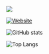 
[<img src="https://img.shields.io/badge/linkedin-%230077B5.svg?&style=for-the-badge&logo=linkedin&logoColor=white" />](https://www.linkedin.com/in/gnapaC/)

[<img alt="Website" src="https://img.shields.io/badge/my_website-rgb(148%20163%20184)">](https://bro-capang.vercel.app/) 

![GitHub stats](https://github-readme-stats.vercel.app/api?username=broCapang&show_icons=true&theme=tokyonight)

![Top Langs](https://github-readme-stats.vercel.app/api/top-langs/?username=broCapang&layout=compact&theme=tokyonight)

